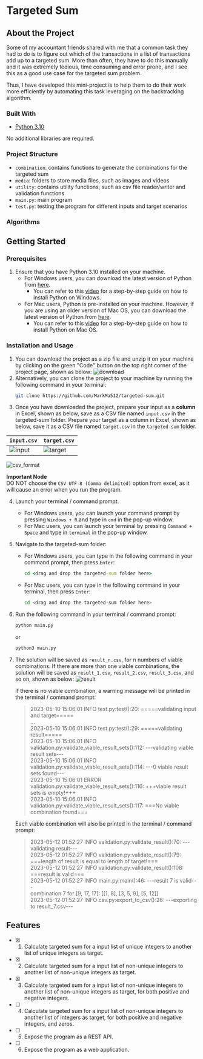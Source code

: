 # Targeted Sum

## About the Project
Some of my accountant friends shared with me that a common task they had to do is to figure out which of the transactions in a list of transactions add up to a targeted sum. More than often, they have to do this manually and it was extremely tedious, time consuming and error prone, and I see this as a good use case for the targeted sum problem. 

Thus, I have developed this mini-project is to help them to do their work more efficiently by automating this task leveraging on the backtracking algorithm.

### Built With

* [Python 3.10](https://www.python.org/)

No additional libraries are required.

### Project Structure
- `combination`: contains functions to generate the combinations for the targeted sum 
- `media`: folders to store media files, such as images and videos 
- `utility`: contains utility functions, such as csv file reader/writer and validation functions 
- `main.py`: main program 
- `test.py`: testing the program for different inputs and target scenarios 

### Algorithms 

## Getting Started 

### Prerequisites

1. Ensure that you have Python 3.10 installed on your machine. 
    - For Windows users, you can download the latest version of Python from [here](https://www.python.org/downloads/windows/).
        - You can refer to this [video](https://www.youtube.com/watch?v=0QibxSdnWW4) for a step-by-step guide on how to install Python on Windows. 
    - For Mac users, Python is pre-installed on your machine. However, if you are using an older version of Mac OS, you can download the latest version of Python from [here](https://www.python.org/downloads/mac-osx/).
        - You can refer to this [video](https://www.youtube.com/watch?v=NmB1AwF3G3k) for a step-by-step guide on how to install Python on Mac OS.

### Installation and Usage

1. You can download the project as a zip file and unzip it on your machine by clicking on the green "Code" button on the top right corner of the project page, shown as below:
    ![download](media/download.png)
2. Alternatively, you can clone the project to your machine by running the following command in your terminal:
    ```sh
    git clone https://github.com/MarkMa512/targeted-sum.git
    ```
3. Once you have downloaded the project, prepare your input as a **column** in Excel, shown as below, save as a CSV file named `input.csv` in the targeted-sum folder. Prepare your target as a column in Excel, shown as below, save it as a CSV file named `target.csv` in the `targeted-sum` folder. 

| `input.csv`  | `target.csv` |
| ------------- | ------------- |
| ![input](media/input.png) | ![target](media/target.png) |

![csv_format](media/csv_format.png)

**Important Node**  
DO NOT choose the  `CSV UTF-8 (Comma delimited)` option from excel, as it will cause an error when you run the program. 

4. Launch your terminal / command prompt. 
    - For Windows users, you can launch your command prompt by pressing `Windows + R` and type in `cmd` in the pop-up window.
    - For Mac users, you can launch your terminal by pressing `Command + Space` and type in `terminal` in the pop-up window.

5. Navigate to the targeted-sum folder: 
    - For Windows users, you can type in the following command in your command prompt, then press `Enter`:
        ```cmd
        cd <drag and drop the targeted-sum folder here>
        ```
    - For Mac users, you can type in the following command in your terminal, then press `Enter`:
        ```sh
        cd <drag and drop the targeted-sum folder here>
        ```

6. Run the following command in your terminal / command prompt:
    ```sh
    python main.py
    ```
    or 
    ```sh 
    python3 main.py
    ```
7. The solution will be saved as `result_n.csv`, for n numbers of viable combinations. If there are more than one viable combinations, the solution will be saved as `result_1.csv`, `result_2.csv`, `result_3.csv`, and so on, shown as below:
    ![result](media/result.png)

    If there is no viable combination, a warning message will be printed in the terminal / command prompt: 

    > 2023-05-10 15:06:01 INFO test.py:test():20: =====validating input and target=====  
    > ...  
    > 2023-05-10 15:06:01 INFO test.py:test():29: =====validating result=====  
    > 2023-05-10 15:06:01 INFO validation.py:validate_viable_result_sets():112: ---validating viable result sets---  
    > 2023-05-10 15:06:01 INFO validation.py:validate_viable_result_sets():114: ---0 viable result sets found---  
    > 2023-05-10 15:06:01 ERROR validation.py:validate_viable_result_sets():116: +++viable result sets is empty!+++  
    > 2023-05-10 15:06:01 INFO validation.py:validate_viable_result_sets():117: ===No viable combination found===  
    
    Each viable combination will also be printed in the terminal / command prompt:  

    > 2023-05-12 01:52:27 INFO validation.py:validate_result():70: ---validating result---  
    > 2023-05-12 01:52:27 INFO validation.py:validate_result():79: ===length of result is equal to length of target!===  
    > 2023-05-12 01:52:27 INFO validation.py:validate_result():108: ===result is valid===  
    > 2023-05-12 01:52:27 INFO main.py:main():46: ---result 7 is valid---  
    > combination 7 for [9, 17, 17]: [[1, 8], [3, 5, 9], [5, 12]]  
    > 2023-05-12 01:52:27 INFO csv.py:export_to_csv():26: ---exporting to result_7.csv---  

## Features 

- [x] 1. Calculate targeted sum for a input list of unique integers to another list of unique integers as target. 
- [x] 2. Calculate targeted sum for a input list of non-unique integers to another list of non-unique integers as target. 
- [x] 3. Calculate targeted sum for a input list of non-unique integers to another list of non-unique integers as target, for both positive and negative integers. 
- [ ] 4. Calculate targeted sum for a input list of non-unique integers to another list of integers as target, for both positive and negative integers, and zeros. 
- [ ] 5. Expose the program as a REST API. 
- [ ] 6. Expose the program as a web application. 
